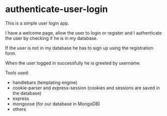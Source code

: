 # authenticate-user-login

This is a simple user login app.

I have a welcome page, allow the user to login or register and I authenticate the user by checking if he is in my database.

If the user is not in my database he has to sign up using the registration form.

When the user logged in successfully he is greeted by username.

Tools used:

- handlebars (templating engine)
- cookie-parser and express-session (cookies and sessions are saved in the database)
- express
- mongoose (for our database in MongoDB)
- others
